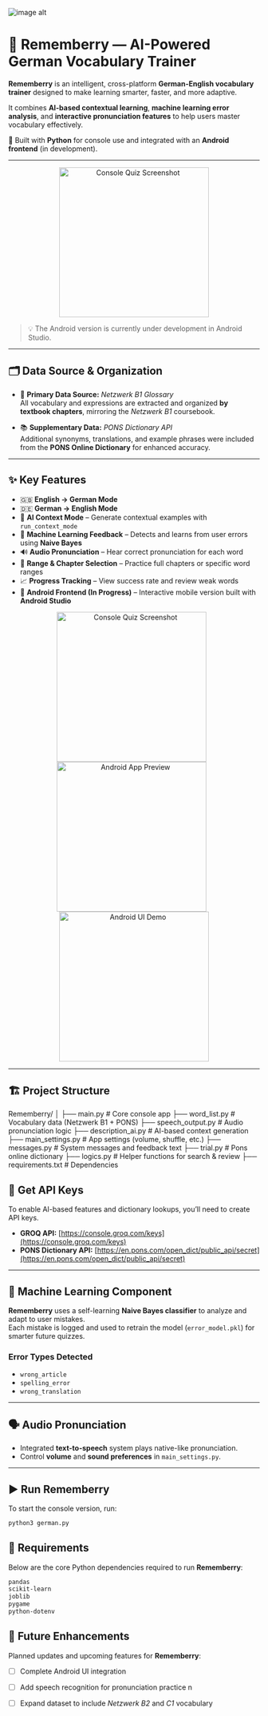 
![image alt](https://github.com/Mankind001/German-vocab/blob/5595d9d0eccbb7bbf7d0597c1d401bc45116e608/Screenshot%202025-06-27%20at%2001.14.04.png)



# 🍓 Rememberry — AI-Powered German Vocabulary Trainer


**Rememberry** is an intelligent, cross-platform **German-English vocabulary trainer** designed to make learning smarter, faster, and more adaptive.  

It combines **AI-based contextual learning**, **machine learning error analysis**, and **interactive pronunciation features** to help users master vocabulary effectively.  

🧠 Built with **Python** for console use and integrated with an **Android frontend** (in development).

---

<p align="center">
  <img src="https://github.com/RaviVermarv05/German-vocab/blob/master/StartPage2.png?raw=true" alt="Console Quiz Screenshot" width="300"/>
</p>


> 💡 The Android version is currently under development in Android Studio.

---

## 🗂️ Data Source & Organization

- 📖 **Primary Data Source:** *Netzwerk B1 Glossary*  
  All vocabulary and expressions are extracted and organized **by textbook chapters**, mirroring the *Netzwerk B1* coursebook.  

- 📚 **Supplementary Data:** *PONS Dictionary API*  
  Additional synonyms, translations, and example phrases were included from the **PONS Online Dictionary** for enhanced accuracy.

---

## ✨ Key Features

- 🇬🇧 **English → German Mode**  
- 🇩🇪 **German → English Mode**  
- 🤖 **AI Context Mode** – Generate contextual examples with `run_context_mode`  
- 🧠 **Machine Learning Feedback** – Detects and learns from user errors using **Naive Bayes**  
- 🔊 **Audio Pronunciation** – Hear correct pronunciation for each word  
- 🎯 **Range & Chapter Selection** – Practice full chapters or specific word ranges  
- 📈 **Progress Tracking** – View success rate and review weak words  
- 📱 **Android Frontend (In Progress)** – Interactive mobile version built with **Android Studio**

   

<p align="center">
  <img src="https://github.com/RaviVermarv05/German-vocab/blob/master/Mode%20Selection.png?raw=true" alt="Console Quiz Screenshot" alt="Console Screenshot" width="300" style="margin-right: 10px;"/>
  <img src="https://github.com/RaviVermarv05/German-vocab/blob/master/Match%20to%20Deutsch%20-%203.png?raw=true" alt="Android App Preview" width="300" style="margin-right: 10px;"/>
  <img src="https://github.com/RaviVermarv05/German-vocab/blob/master/Match%20to%20English.png?raw=true" alt="Android UI Demo" width="300"/>
</p>


---

## 🏗️ Project Structure

Rememberry/
│
├── main.py # Core console app
├── word_list.py # Vocabulary data (Netzwerk B1 + PONS)
├── speech_output.py # Audio pronunciation logic
├── description_ai.py # AI-based context generation
├── main_settings.py # App settings (volume, shuffle, etc.)
├── messages.py # System messages and feedback text
├── trial.py # Pons online dictionary
├── logics.py # Helper functions for search & review
├── requirements.txt # Dependencies


## 🔗 Get API Keys

To enable AI-based features and dictionary lookups, you’ll need to create API keys.

- **GROQ API:** [https://console.groq.com/keys](https://console.groq.com/keys)  
- **PONS Dictionary API:** [https://en.pons.com/open_dict/public_api/secret](https://en.pons.com/open_dict/public_api/secret)

---

## 🧠 Machine Learning Component

**Rememberry** uses a self-learning **Naive Bayes classifier** to analyze and adapt to user mistakes.  
Each mistake is logged and used to retrain the model (`error_model.pkl`) for smarter future quizzes.

### Error Types Detected
- `wrong_article`
- `spelling_error`
- `wrong_translation`

---

## 🗣️ Audio Pronunciation

- Integrated **text-to-speech** system plays native-like pronunciation.  
- Control **volume** and **sound preferences** in `main_settings.py`.

---
## ▶️ Run Rememberry

To start the console version, run:

```bash
python3 german.py
```

## 🧾 Requirements

Below are the core Python dependencies required to run **Rememberry**:

```txt
pandas
scikit-learn
joblib
pygame
python-dotenv
```

## 🚀 Future Enhancements

Planned updates and upcoming features for **Rememberry**:

- [ ] Complete Android UI integration  
- [ ] Add speech recognition for pronunciation practice  n  
- [ ] Expand dataset to include *Netzwerk B2* and *C1* vocabulary


